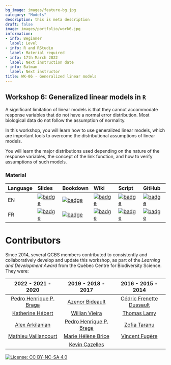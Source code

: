 ```yaml
---
bg_image: images/feature-bg.jpg
category: "Models"
description: this is meta description
draft: false
image: images/portfolio/work6.jpg
information:
- info: Beginner
  label: Level
- info: R and RStudio
  label: Material required
- info: 17th March 2022
  label: Next instruction date
- info: Batman
  label: Next instructor
title: WK-06 - Generalized linear models
---
```


## Workshop 6: Generalized linear models in `R`

A significant limitation of linear models is that they cannot accommodate response variables that do not have a normal error distribution. Most biological data do not follow the assumption of normality. 

In this workshop, you will learn how to use generalized linear models, which are important tools to overcome the distributional assumptions of linear models. 

You will learn the major distributions used depending on the nature of the response variables, the concept of the link function, and how to verify assumptions of such models.

### Material

Language | Slides | Bookdown | Wiki | Script | GitHub 
:--------|:-------|:-----|:-----|:------ |:-------
EN | [![badge](https://img.shields.io/static/v1?style=flat&label=Slides&message=06&color=red&logo=html5)](https://qcbsrworkshops.github.io/workshop06/pres-en/workshop06-pres-en.html) | [![badge](https://img.shields.io/static/v1?style=flat&label=book&message=06&logo=github)](https://qcbsrworkshops.github.io/workshop06/book-en/index.html) | [![badge](https://img.shields.io/static/v1?style=flat&label=wiki&message=06&logo=wikipedia)](https://wiki.qcbs.ca/r_workshop6) | [![badge](https://img.shields.io/static/v1?style=flat&label=script&message=06&color=2a50b8&logo=r)](https://qcbsrworkshops.github.io/workshop06/book-en/workshop06-script-en.R) | [![badge](https://img.shields.io/static/v1?style=flat&label=repo&message=dev&color=6f42c1&logo=github)](https://github.com/QCBSRworkshops/workshop06) 
FR | [![badge](https://img.shields.io/static/v1?style=flat&label=Diapos&message=06&color=red&logo=html5)](https://qcbsrworkshops.github.io/workshop06/pres-fr/workshop06-pres-fr.html) | [![badge](https://img.shields.io/static/v1?style=flat&label=livre&message=06&logo=github)](https://qcbsrworkshops.github.io/workshop06/book-fr/index.html) | [![badge](https://img.shields.io/static/v1?style=flat&label=wiki&message=06&logo=wikipedia)](https://wiki.qcbs.ca/r_atelier6) | [![badge](https://img.shields.io/static/v1?style=flat&label=script&message=06&color=2a50b8&logo=r)](https://qcbsrworkshops.github.io/workshop06/book-fr/workshop06-script-fr.R) | [![badge](https://img.shields.io/static/v1?style=flat&label=repo&message=dev&color=6f42c1&logo=github)](https://github.com/QCBSRworkshops/workshop06) 


# Contributors

Since 2014, several QCBS members contributed to consistently and collaboratively develop and update this workshop, as part of the *Learning and Development Award* from the Québec Centre for Biodiversity Science. They were:

|      2022 - 2021 - 2020     |      2019 - 2018 - 2017     |      2016 - 2015 - 2014      |
|:---------------------------:|:---------------------------:|:----------------------------:|
| [Pedro Henrique P. Braga]() |     [Azenor Bideault]()     | [Cédric Frenette Dussault]() |
|     [Katherine Hébert]()    |      [Willian Vieira]()     |        [Thomas Lamy]()       |
|     [Alex Arkilanian]()     | [Pedro Henrique P. Braga]() |       [Zofia Taranu]()       |
|   [Mathieu Vaillancourt]()  |    [Marie Hélène Brice]()   |      [Vincent Fugère]()      |
|                             |      [Kevin Cazelles]()     |                              |

[![License: CC BY-NC-SA 4.0](https://img.shields.io/badge/License-CC%20BY--NC--SA%204.0-lightgrey.svg)](https://creativecommons.org/licenses/by-nc-sa/4.0/)